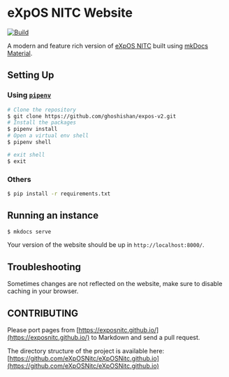 # eXpOS NITC Website
[![Build](https://github.com/ghoshishan/expos-v2/workflows/ci/badge.svg)](https://github.com/ghoshishan/expos-v2/actions)

A modern and feature rich version of [eXpOS NITC](https://exposnitc.github.io/) built using [mkDocs Material](https://squidfunk.github.io/mkdocs-material/).

## Setting Up

### Using [`pipenv`](https://pypi.org/project/pipenv/)
```bash
# Clone the repository
$ git clone https://github.com/ghoshishan/expos-v2.git
# Install the packages
$ pipenv install
# Open a virtual env shell
$ pipenv shell

# exit shell
$ exit
```

### Others
```bash
$ pip install -r requirements.txt
```

## Running an instance
```bash
$ mkdocs serve
```
Your version of the website should be up in `http://localhost:8000/`.

## Troubleshooting
Sometimes changes are not reflected on the website, make sure to disable caching in your browser.

## CONTRIBUTING
Please port pages from [https://exposnitc.github.io/](https://exposnitc.github.io/) to Markdown and send a pull request.

The directory structure of the project is available here: [https://github.com/eXpOSNitc/eXpOSNitc.github.io](https://github.com/eXpOSNitc/eXpOSNitc.github.io)
